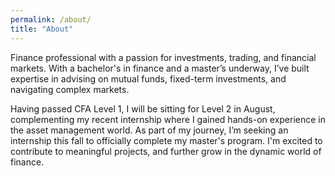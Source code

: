 ```yaml
---
permalink: /about/
title: "About"
---
```


Finance professional with a passion for investments, trading, and financial markets. With a bachelor's in finance and a master’s underway, I’ve built expertise in advising on mutual funds, fixed-term investments, and navigating complex markets.

Having passed CFA Level 1, I will be sitting for Level 2 in August, complementing my recent internship where I gained hands-on experience in the asset management world. As part of my journey, I’m seeking an internship this fall to officially complete my master's program. I'm excited to contribute to meaningful projects, and further grow in the dynamic world of finance.

